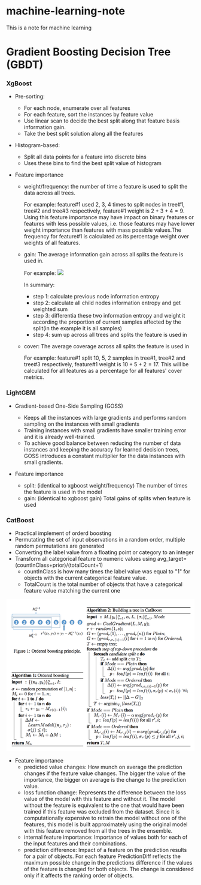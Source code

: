 # machine-learning-note
This is a note for machine learning

# Gradient Boosting Decision Tree (GBDT)
### XgBoost
  - Pre-sorting:
    - For each node, enumerate over all features
    - For each feature, sort the instances by feature value
    - Use linear scan to decide the best split along that feature basis information gain.
    - Take the best split solution along all the features
  - Histogram-based:
    - Split all data points for a feature into discrete bins
    - Uses these bins to find the best split value of histogram

- Feature importance
  - weight/frequency: the number of time a feature is used to split the data across all trees.

    For example: feature#1 used 2, 3, 4 times to split nodes in tree#1, tree#2 and tree#3 respectively, feature#1 weight is $2+3+4=9$. Using this feature importance may have impact on binary features or features with less possible values, i.e. those features may have lower weight importance than features with mass possible values.The frequency for feature#1 is calculated as its percentage weight over weights of all features.

  - gain: The average information gain across all splits the feature is used in.

    For example: 
    ![](https://cdn.mathpix.com/snip/images/U9w5dEqgj1zand9NNrFkPF-9kc8O6NU-dWs-pFixKoA.original.fullsize.png)

    In summary:
    - step 1: calculate previous node information entropy
    - step 2: calculate all child nodes information entropy and get weighted sum
    - step 3: differentia these two information entropy and weight it according the proportion of current samples affected by the split(in the example it is all samples)
    - step 4: sum up across all trees and splits the feature is used in

  - cover: The average coverage across all splits the feature is used in

    For example: feature#1 split 10, 5, 2 samples in tree#1, tree#2 and tree#3 respectively, feature#1 weight is $10+5+2=17$. This will be calculated for all features as a percentage for all features' cover metrics.

### LightGBM
  - Gradient-based One-Side Sampling (GOSS)
    - Keeps all the instances with large gradients and performs random sampling on the instances with small gradients
    - Training instances with small gradients have smaller training error and it is already well-trained.
    - To achieve good balance between reducing the number of data instances and keeping the accuracy for learned decision trees, GOSS introduces a constant multiplier for the data instances with small gradients.

- Feature importance
  - split: (identical to xgboost weight/frequency) The number of times the feature is used in the model
  - gain: (identical to xgboost gain) Total gains of splits when feature is used

### CatBoost
  - Practical implement of orderd boosting
  - Permutating the set of input observations in a random order, multiple random permutations are generated
  - Converting the label value from a floating point or category to an integer
  - Transform all categorical feature to numeric values using avg\_target=(countInClass+prior)/(totalCount+1)    
    - countInClass is how many times the label value was equal to "1" for objects with the current categorical feature value.
    - TotalCount is the total number of objects that have a categorical feature value matching the current one

![](/images/Picture1.png)

- Feature importance
  - predicted value changes: How munch on average the prediction changes if the feature value changes. The bigger the value of the importance, the bigger on average is the change to the prediction value.
  - loss function change: Represents the difference between the loss value of the model with this feature and without it. The model without the feature is equivalent to the one that would have been trained if this feature was excluded from the dataset. Since it is computationally expensive to retrain the model without one of the features, this model is built approximately using the original model with this feature removed from all the trees in the ensemble.
  - internal feature importance: Importance of values both for each of the input features and their combinations.
  - prediction difference: Impact of a feature on the prediction results for a pair of objects. For each feature PredictionDiff reflects the maximum possible change in the predictions difference if the values of the feature is changed for both objects. The change is considered only if it affects the ranking order of objects.

